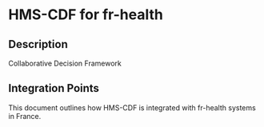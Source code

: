 # HMS-CDF for fr-health

## Description

Collaborative Decision Framework

## Integration Points

This document outlines how HMS-CDF is integrated with fr-health systems in France.
